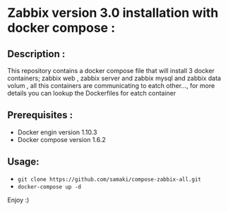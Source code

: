 
# **Zabbix version 3.0 installation with docker compose** :

## **Description** :

This repository contains a docker compose file that will install 3 docker containers; zabbix web , zabbix server and zabbix mysql
and zabbix data volum , all this containers are communicating to eatch other...,
for more details you can lookup the Dockerfiles for
eatch container

## **Prerequisites** : 

- Docker engin version 1.10.3
- Docker compose version 1.6.2

## **Usage**:
 
- `git clone https://github.com/samaki/compose-zabbix-all.git`
- `docker-compose up -d`


Enjoy :)
